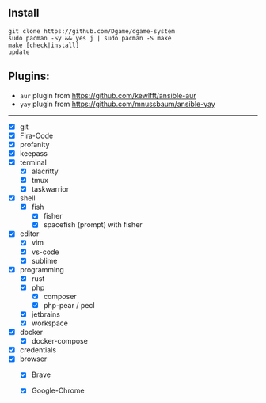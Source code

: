 ## Install

```make
git clone https://github.com/Dgame/dgame-system
sudo pacman -Sy && yes j | sudo pacman -S make
make [check|install]
update
```

## Plugins:
 - `aur` plugin from https://github.com/kewlfft/ansible-aur
 - `yay` plugin from https://github.com/mnussbaum/ansible-yay

----

 - [x] git
 - [x] Fira-Code
 - [x] profanity
 - [x] keepass
 - [x] terminal
   - [x] alacritty
   - [x] tmux
   - [x] taskwarrior
 - [x] shell
   - [x] fish
     - [x] fisher
     - [x] spacefish (prompt) with fisher
 - [x] editor
   - [x] vim
   - [x] vs-code
   - [x] sublime
 - [x] programming
   - [x] rust
   - [x] php
     - [x] composer
     - [x] php-pear / pecl
   - [x] jetbrains
   - [x] workspace
 - [x] docker
     - [x] docker-compose
 - [x] credentials
 - [x] browser
     - [x] Brave
     - [x] Google-Chrome


